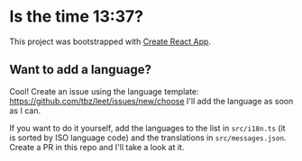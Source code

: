 # Is the time 13:37?

This project was bootstrapped with [Create React App](https://github.com/facebook/create-react-app).

## Want to add a language?

Cool! Create an issue using the language template: https://github.com/tbz/leet/issues/new/choose
I'll add the language as soon as I can. 

If you want to do it yourself, add the languages to the list in `src/i18n.ts` (it is sorted by ISO language code) and the translations in `src/messages.json`.  
Create a PR in this repo and I'll take a look at it. 
